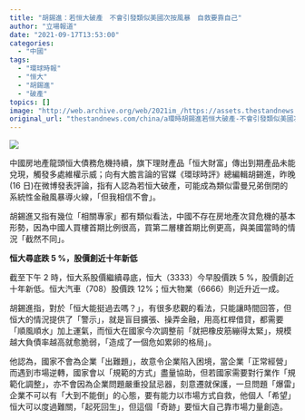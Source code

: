 ```yaml
---
title: "胡錫進：若恒大破產　不會引發類似美國次按風暴　自救要靠自己"
author: "立場報道"
date: "2021-09-17T13:53:00"
categories:
  - "中國"
tags:
  - "環球時報"
  - "恒大"
  - "胡錫進"
  - "破產"
topics: []
image: "http://web.archive.org/web/2021im_/https://assets.thestandnews.com/media/photos/hu-12_VZLNSqn.png"
original_url: "thestandnews.com/china/a環時胡錫進若恒大破產-不會引發類似美國次按風暴-恒大自救要靠自己"
---
```

![](http://web.archive.org/web/2021im_/https://assets.thestandnews.com/media/photos/hu-12_VZLNSqn.png)

中國房地產龍頭恒大債務危機持續，旗下理財產品「恒大財富」傳出到期產品未能兌現，觸發多處維權示威；向有大膽言論的官媒《環球時評》總編輯胡錫進，昨晚(16 日)在微博發表評論，指有人認為若恒大破產，可能成為類似雷曼兄弟倒閉的系統性金融風暴導火線，「但我相信不會」。

胡錫進又指有幾位「相關專家」都有類似看法，中國不存在房地產次貸危機的基本形勢，因為中國人買樓首期比例很高，買第二層樓首期比例更高，與美國當時的情況「截然不同」。

**恒大尋底跌 5 %，股價創近十年新低**

截至下午 2 時，恒大系股價繼續尋底，恒大（3333）今早股價跌 5 %，股價創近十年新低。恒大汽車（708）股價跌 12%；恒大物業（6666）則近升近一成。

胡錫進指，對於「恒大能挺過去嗎？」，有很多悲觀的看法，只能讓時間回答，但恒大的情況提供了「警示」，就是盲目擴張、操弄金融，用高杠桿借貸，都需要「順風順水」加上運氣，而恒大在國家今次調整前「就把橡皮筋繃得太緊」，規模越大負債率越高就愈脆弱，「造成了一個危如累卵的格局」。

他認為，國家不會為企業「出難題」，故意令企業陷入困境，當企業「正常經營」而遇到市場逆轉，國家會以「規範的方式」盡量協助，但若國家需要對行業作「規範化調整」，亦不會因為企業問題嚴重投鼠忌器，刻意遷就保護，一旦問題「爆雷」企業不可以有「大到不能倒」的心態，要有能力以市場方式自救，他個人「希望」恒大可以度過難關，「起死回生」，但這個「奇跡」要恒大自己靠市場力量創造。